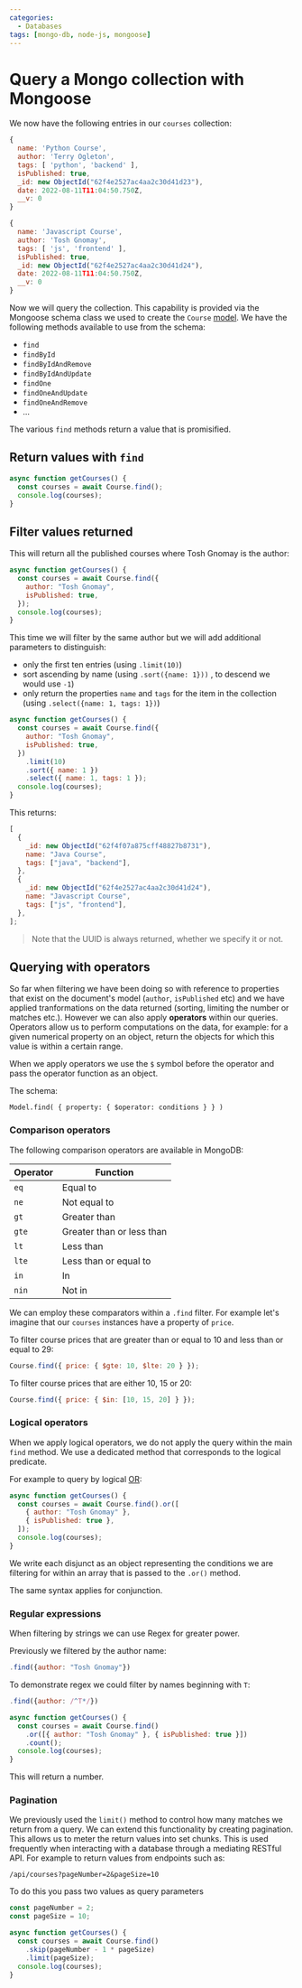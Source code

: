 ```yaml
---
categories:
  - Databases
tags: [mongo-db, node-js, mongoose]
---
```


# Query a Mongo collection with Mongoose

We now have the following entries in our `courses` collection:

```js
{
  name: 'Python Course',
  author: 'Terry Ogleton',
  tags: [ 'python', 'backend' ],
  isPublished: true,
  _id: new ObjectId("62f4e2527ac4aa2c30d41d23"),
  date: 2022-08-11T11:04:50.750Z,
  __v: 0
}

{
  name: 'Javascript Course',
  author: 'Tosh Gnomay',
  tags: [ 'js', 'frontend' ],
  isPublished: true,
  _id: new ObjectId("62f4e2527ac4aa2c30d41d24"),
  date: 2022-08-11T11:04:50.750Z,
  __v: 0
}

```

Now we will query the collection. This capability is provided via the Mongoose
schema class we used to create the `Course`
[model](/Databases/MongoDB/Create_collections_and_documents_with_Mongoose.md#models).
We have the following methods available to use from the schema:

- `find`
- `findById`
- `findByIdAndRemove`
- `findByIdAndUpdate`
- `findOne`
- `findOneAndUpdate`
- `findOneAndRemove`
- ...

The various `find` methods return a value that is promisified.

## Return values with `find`

```js
async function getCourses() {
  const courses = await Course.find();
  console.log(courses);
}
```

## Filter values returned

This will return all the published courses where Tosh Gnomay is the author:

```js
async function getCourses() {
  const courses = await Course.find({
    author: "Tosh Gnomay",
    isPublished: true,
  });
  console.log(courses);
}
```

This time we will filter by the same author but we will add additional
parameters to distinguish:

- only the first ten entries (using `.limit(10)`)
- sort ascending by name (using `.sort({name: 1}))` , to descend we would use
  `-1`)
- only return the properties `name` and `tags` for the item in the collection
  (using `.select({name: 1, tags: 1})`)

```js
async function getCourses() {
  const courses = await Course.find({
    author: "Tosh Gnomay",
    isPublished: true,
  })
    .limit(10)
    .sort({ name: 1 })
    .select({ name: 1, tags: 1 });
  console.log(courses);
}
```

This returns:

```js
[
  {
    _id: new ObjectId("62f4f07a875cff48827b8731"),
    name: "Java Course",
    tags: ["java", "backend"],
  },
  {
    _id: new ObjectId("62f4e2527ac4aa2c30d41d24"),
    name: "Javascript Course",
    tags: ["js", "frontend"],
  },
];
```

> Note that the UUID is always returned, whether we specify it or not.

## Querying with operators

So far when filtering we have been doing so with reference to properties that
exist on the document's model (`author`, `isPublished` etc) and we have applied
tranformations on the data returned (sorting, limiting the number or matches
etc.). However we can also apply **operators** within our queries. Operators
allow us to perform computations on the data, for example: for a given numerical
property on an object, return the objects for which this value is within a
certain range.

When we apply operators we use the `$` symbol before the operator and pass the
operator function as an object.

The schema:

```
Model.find( { property: { $operator: conditions } } )
```

### Comparison operators

The following comparison operators are available in MongoDB:

| Operator | Function                  |
| -------- | ------------------------- |
| `eq`     | Equal to                  |
| `ne`     | Not equal to              |
| `gt`     | Greater than              |
| `gte`    | Greater than or less than |
| `lt`     | Less than                 |
| `lte`    | Less than or equal to     |
| `in`     | In                        |
| `nin`    | Not in                    |

We can employ these comparators within a `.find` filter. For example let's
imagine that our `courses` instances have a property of `price`.

To filter course prices that are greater than or equal to 10 and less than or
equal to 29:

```js
Course.find({ price: { $gte: 10, $lte: 20 } });
```

To filter course prices that are either 10, 15 or 20:

```js
Course.find({ price: { $in: [10, 15, 20] } });
```

### Logical operators

When we apply logical operators, we do not apply the query within the main
`find` method. We use a dedicated method that corresponds to the logical
predicate.

For example to query by logical
[OR](/Logic/Truth-functional_connectives.md#disjunction):

```js
async function getCourses() {
  const courses = await Course.find().or([
    { author: "Tosh Gnomay" },
    { isPublished: true },
  ]);
  console.log(courses);
}
```

We write each disjunct as an object representing the conditions we are filtering
for within an array that is passed to the `.or()` method.

The same syntax applies for conjunction.

### Regular expressions

When filtering by strings we can use Regex for greater power.

Previously we filtered by the author name:

```js
.find({author: "Tosh Gnomay"})
```

To demonstrate regex we could filter by names beginning with `T`:

```js
.find({author: /^T*/})
```

```js
async function getCourses() {
  const courses = await Course.find()
    .or([{ author: "Tosh Gnomay" }, { isPublished: true }])
    .count();
  console.log(courses);
}
```

This will return a number.

### Pagination

We previously used the `limit()` method to control how many matches we return
from a query. We can extend this functionality by creating pagination. This
allows us to meter the return values into set chunks. This is used frequently
when interacting with a database through a mediating RESTful API. For example to
return values from endpoints such as:

```
/api/courses?pageNumber=2&pageSize=10
```

To do this you pass two values as query parameters

```js
const pageNumber = 2;
const pageSize = 10;

async function getCourses() {
  const courses = await Course.find()
    .skip(pageNumber - 1 * pageSize)
    .limit(pageSize);
  console.log(courses);
}
```
